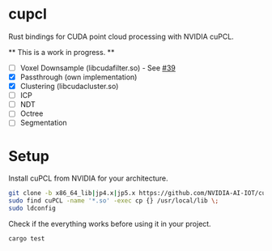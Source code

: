 # cupcl

Rust bindings for CUDA point cloud processing with NVIDIA cuPCL.

** This is a work in progress. **

- [ ] Voxel Downsample (libcudafilter.so) - See [#39](https://github.com/NVIDIA-AI-IOT/cuPCL/issues/39)
- [x] Passthrough (own implementation)
- [x] Clustering (libcudacluster.so)
- [ ] ICP
- [ ] NDT
- [ ] Octree
- [ ] Segmentation

# Setup

Install cuPCL from NVIDIA for your architecture.
```bash
git clone -b x86_64_lib|jp4.x|jp5.x https://github.com/NVIDIA-AI-IOT/cuPCL
sudo find cuPCL -name '*.so' -exec cp {} /usr/local/lib \;
sudo ldconfig
```

Check if the everything works before using it in your project.
```bash
cargo test
```


